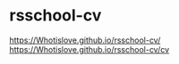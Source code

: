 # rsschool-cv
https://Whotislove.github.io/rsschool-cv/ <br>
https://Whotislove.github.io/rsschool-cv/cv
